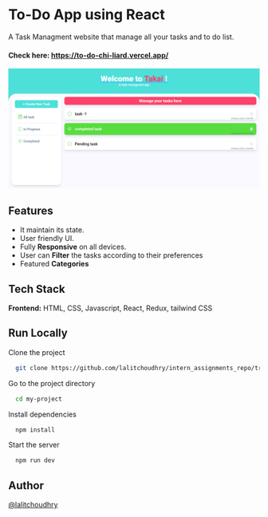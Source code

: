 
# To-Do App using React

A Task Managment website that manage all your tasks and to do list.

#### Check here: https://to-do-chi-liard.vercel.app/

![App Screenshot](https://github.com/lalitchoudhry/intern_assignments_repo/blob/to-do-app/to-do-app/src/assets/thumbnail.png)



## Features

- It maintain its state.
- User friendly UI.
- Fully **Responsive** on all devices.
- User can **Filter** the tasks according to their preferences
- Featured **Categories**


## Tech Stack

**Frontend:** HTML, CSS, Javascript, React, Redux, tailwind CSS


## Run Locally

Clone the project

```bash
  git clone https://github.com/lalitchoudhry/intern_assignments_repo/tree/to-do-app
```

Go to the project directory

```bash
  cd my-project
```

Install dependencies

```bash
  npm install
```

Start the server

```bash
  npm run dev
```


## Author

[@lalitchoudhry](https://www.github.com/lalitchoudhry)

